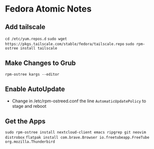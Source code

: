 # Fedora Atomic Notes

## Add tailscale
`cd /etc/yum.repos.d`
`sudo wget https://pkgs.tailscale.com/stable/fedora/tailscale.repo`
`sudo rpm-ostree install tailscale`

## Make Changes to Grub
`rpm-ostree kargs --editor`

## Enable AutoUpdate
- Change in /etc/rpm-ostreed.conf the line `AutomaticUpdatePolicy` to stage and reboot

## Get the Apps 
`sudo rpm-ostree install nextcloud-client emacs ripgrep git neovim distrobox`
`flatpak install com.brave.Browser io.freetubeapp.FreeTube org.mozilla.Thunderbird`


